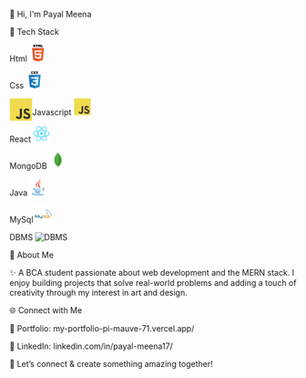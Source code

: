 👋 Hi, I'm Payal Meena

🔧 Tech Stack

Html <img alt="HTML5" width="30px" src="https://raw.githubusercontent.com/devicons/devicon/master/icons/html5/html5-original-wordmark.svg" />

Css <img alt="CSS3" width="30px" src="https://raw.githubusercontent.com/devicons/devicon/master/icons/css3/css3-original-wordmark.svg" />

Javascript <img alt="JavaScript" width="30px" src="https://raw.githubusercontent.com/devicons/devicon/master/icons/javascript/javascript-original.svg" />
<img align="left" alt="JavaScript" width="40px" src="https://raw.githubusercontent.com/devicons/devicon/master/icons/javascript/javascript-original.svg" />


React <img alt="React" width="30px" src="https://raw.githubusercontent.com/devicons/devicon/master/icons/react/react-original.svg" />
 
MongoDB <img alt="MongoDB" width="30px" src="https://raw.githubusercontent.com/devicons/devicon/master/icons/mongodb/mongodb-original.svg" />

Java <img  alt="Java" width="30px" src="https://raw.githubusercontent.com/devicons/devicon/master/icons/java/java-original.svg" />

MySql <img alt="MySQL" width="30px" src="https://raw.githubusercontent.com/devicons/devicon/master/icons/mysql/mysql-original-wordmark.svg" />

DBMS <img alt="DBMS" width="30px" src="https://cdn-icons-png.flaticon.com/512/4248/4248443.png" />

🎯 About Me

✨ A BCA student passionate about web development and the MERN stack. I enjoy building projects that solve real-world problems and adding a touch of creativity through my interest in art and design.

🌐 Connect with Me

📂 Portfolio: my-portfolio-pi-mauve-71.vercel.app/

🔗 LinkedIn: linkedin.com/in/payal-meena17/

💬 Let’s connect & create something amazing together!
